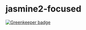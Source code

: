 # jasmine2-focused

[![Greenkeeper badge](https://badges.greenkeeper.io/UziTech/jasmine2-focused.svg)](https://greenkeeper.io/)